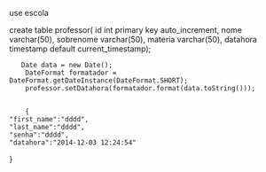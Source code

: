 use escola

create table professor(
id int primary key auto_increment,
nome varchar(50),
sobrenome varchar(50),
materia varchar(50),
datahora timestamp default current_timestamp);


       Date data = new Date();
        DateFormat formatador = DateFormat.getDateInstance(DateFormat.SHORT);
        professor.setDatahora(formatador.format(data.toString()));


        {
    "first_name":"dddd",
    "last_name":"dddd",
    "senha":"dddd",
    "datahora":"2014-12-03 12:24:54"
}
